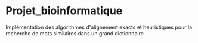 # Projet_bioinformatique
Implémentation des algorithmes d'alignement exacts et heuristiques pour la recherche de mots similaires dans un grand dictionnaire
